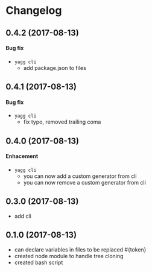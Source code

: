 # Changelog

## 0.4.2 (2017-08-13)
#### Bug fix
* `yagg cli`
  * add package.json to files

## 0.4.1 (2017-08-13)
#### Bug fix
* `yagg cli`
  * fix typo, removed trailing coma

## 0.4.0 (2017-08-13)
#### Enhacement
* `yagg cli`
  * you can now add a custom generator from cli
  * you can now remove a custom generator from cli

## 0.3.0 (2017-08-13)
 - add cli

## 0.1.0 (2017-08-13)
 - can declare variables in files to be replaced #{token}
 - created node module to handle tree cloning
 - created bash script
